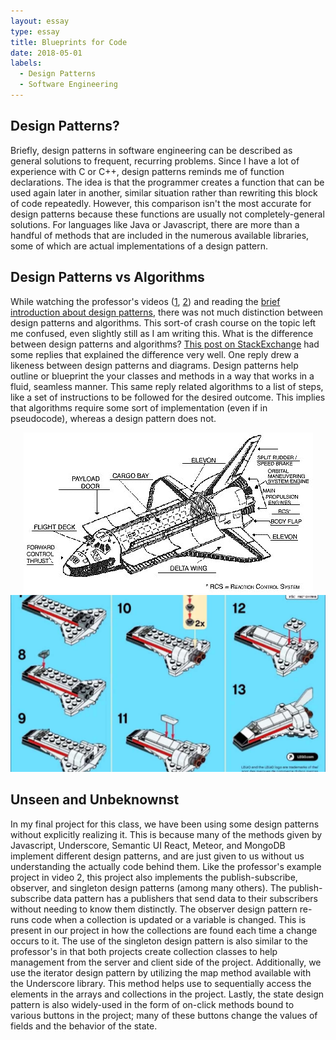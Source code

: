 ```yaml
---
layout: essay
type: essay
title: Blueprints for Code
date: 2018-05-01
labels:
  - Design Patterns
  - Software Engineering
---
```


## Design Patterns?

Briefly, design patterns in software engineering can be described as general solutions to frequent, recurring problems. Since I have a lot of experience with C or C++, design patterns reminds me of function declarations. The idea is that the programmer creates a function that can be used again later in another, similar situation rather than rewriting this block of code repeatedly. However, this comparison isn't the most accurate for design patterns because these functions are usually not completely-general solutions. For languages like Java or Javascript, there are more than a handful of methods that are included in the numerous available libraries, some of which are actual implementations of a design pattern.

## Design Patterns vs Algorithms

While watching the professor's videos (<a href='https://www.youtube.com/watch?v=Z2yjimK_MJU'>1</a>, <a href='https://www.youtube.com/watch?v=yP-t44HBCPQ'>2</a>)
and reading the <a href='https://sourcemaking.com/design_patterns'>brief introduction about design patterns</a>, there was not much distinction between design patterns and algorithms. This sort-of crash course on the topic left me confused, even slightly still as I am writing this. What is the difference between design patterns and algorithms? <a href='https://softwareengineering.stackexchange.com/questions/92179/does-it-make-sense-to-ask-what-is-the-difference-between-design-pattern-and-al'>This post on StackExchange</a> had some replies that explained the difference very well. One reply drew a likeness between design patterns and diagrams. Design patterns help outline or blueprint the your classes and methods in a way that works in a fluid, seamless manner. This same reply related algorithms to a list of steps, like a set of instructions to be followed for the desired outcome. This implies that algorithms require some sort of implementation (even if in pseudocode), whereas a design pattern does not.

<center>
<div class="ui medium rounded images">
    <img class="ui image" src="../images/design-patterns/design_patterns-diagram.png">
    <img class="ui image" src="../images/design-patterns/design_patterns-instructions.png">
</div>
</center>

## Unseen and Unbeknownst

In my final project for this class, we have been using some design patterns without explicitly realizing it. This is because many of the methods given by Javascript, Underscore, Semantic UI React, Meteor, and MongoDB implement different design patterns, and are just given to us without us understanding the actually code behind them. Like the professor's example project in video 2, this project also implements the publish-subscribe, observer, and singleton design patterns (among many others). The publish-subscribe data pattern has a publishers that send data to their subscribers without needing to know them distinctly. The observer design pattern re-runs code when a collection is updated or a variable is changed. This is present in our project in how the collections are found each time a change occurs to it. The use of the singleton design pattern is also similar to the professor's in that both projects create collection classes to help management from the server and client side of the project. Additionally, we use the iterator design pattern by utilizing the map method available with the Underscore library. This method helps use to sequentially access the elements in the arrays and collections in the project. Lastly, the state design pattern is also widely-used in the form of on-click methods bound to various buttons in the project; many of these buttons change the values of fields and the behavior of the state.